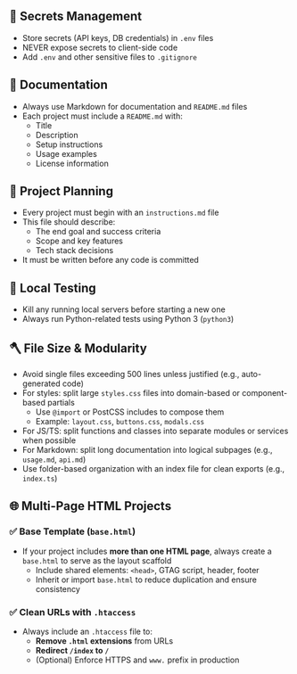 ## 🔐 Secrets Management
- Store secrets (API keys, DB credentials) in `.env` files  
- NEVER expose secrets to client-side code  
- Add `.env` and other sensitive files to `.gitignore`

## 📝 Documentation
- Always use Markdown for documentation and `README.md` files  
- Each project must include a `README.md` with:
  - Title  
  - Description  
  - Setup instructions  
  - Usage examples  
  - License information  

## 🧭 Project Planning
- Every project must begin with an `instructions.md` file  
- This file should describe:
  - The end goal and success criteria  
  - Scope and key features  
  - Tech stack decisions  
- It must be written before any code is committed  

## 🧪 Local Testing
- Kill any running local servers before starting a new one  
- Always run Python-related tests using Python 3 (`python3`)

## 🪓 File Size & Modularity
- Avoid single files exceeding 500 lines unless justified (e.g., auto-generated code)
- For styles: split large `styles.css` files into domain-based or component-based partials
  - Use `@import` or PostCSS includes to compose them
  - Example: `layout.css`, `buttons.css`, `modals.css`
- For JS/TS: split functions and classes into separate modules or services when possible
- For Markdown: split long documentation into logical subpages (e.g., `usage.md`, `api.md`)
- Use folder-based organization with an index file for clean exports (e.g., `index.ts`)


## 🌐 Multi-Page HTML Projects

### ✅ Base Template (`base.html`)
- If your project includes **more than one HTML page**, always create a `base.html` to serve as the layout scaffold
  - Include shared elements: `<head>`, GTAG script, header, footer
  - Inherit or import `base.html` to reduce duplication and ensure consistency

### ✅ Clean URLs with `.htaccess`
- Always include an `.htaccess` file to:
  - **Remove `.html` extensions** from URLs
  - **Redirect `/index` to `/`**
  - (Optional) Enforce HTTPS and `www.` prefix in production
